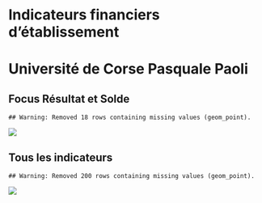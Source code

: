 Indicateurs financiers d’établissement
================

# Université de Corse Pasquale Paoli

## Focus Résultat et Solde

    ## Warning: Removed 18 rows containing missing values (geom_point).

![](université_de_corse_pasquale_paoli_files/figure-gfm/etab.focus-1.png)<!-- -->

## Tous les indicateurs

    ## Warning: Removed 200 rows containing missing values (geom_point).

![](université_de_corse_pasquale_paoli_files/figure-gfm/etab-1.png)<!-- -->
